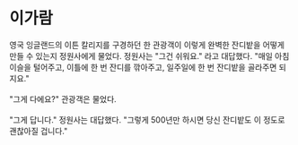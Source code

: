 # 이가람

영국 잉글랜드의 이튼 칼리지를 구경하던 한 관광객이 이렇게 완벽한 잔디밭을 어떻게 만들 수 있는지 정원사에게 물었다. 정원사는 "그건 쉬워요." 라고 대답했다. "매일 아침 이슬을 털어주고, 이틀에 한 번 잔디를 깎아주고, 일주일에 한 번 잔디밭을 골라주면 되지요."
<br></br>
"그게 다에요?" 관광객은 물었다.
<br></br>
"그게 답니다." 정원사는 대답했다. "그렇게 500년만 하시면 당신 잔디밭도 이 정도로 괜찮아질 겁니다."

